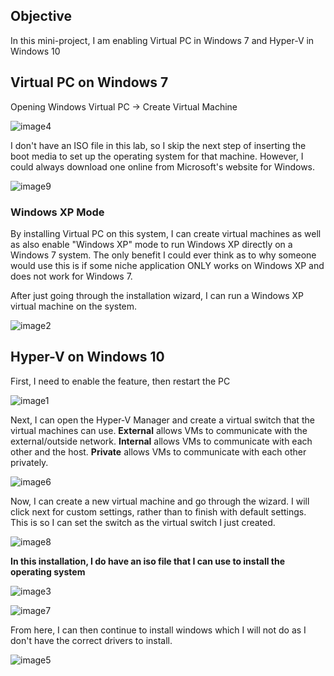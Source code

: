 ## Objective
In this mini-project, I am enabling Virtual PC in Windows 7 and Hyper-V in Windows 10

## Virtual PC on Windows 7

Opening Windows Virtual PC -\> Create Virtual Machine

![image4](https://github.com/user-attachments/assets/244e27f0-9f08-4d19-b440-db76b22faeab)


I don't have an ISO file in this lab, so I skip the next step of
inserting the boot media to set up the operating system for that
machine. However, I could always download one online from Microsoft's
website for Windows.

![image9](https://github.com/user-attachments/assets/950a6c60-cf88-4525-bb23-3d13740697df)


### Windows XP Mode

By installing Virtual PC on this system, I can create virtual machines
as well as also enable "Windows XP" mode to run Windows XP directly on a
Windows 7 system. The only benefit I could ever think as to why someone
would use this is if some niche application ONLY works on Windows XP and
does not work for Windows 7.

After just going through the installation wizard, I can run a Windows XP
virtual machine on the system.

![image2](https://github.com/user-attachments/assets/035a8ce4-a2ee-4dbb-b416-86d4ed44b041)


## Hyper-V on Windows 10

First, I need to enable the feature, then restart the PC<br>

![image1](https://github.com/user-attachments/assets/b369123a-4ff8-4772-b078-7faf248cc8bd)


Next, I can open the Hyper-V Manager and create a virtual switch that
the virtual machines can use. **External** allows VMs to communicate
with the external/outside network. **Internal** allows VMs to
communicate with each other and the host. **Private** allows VMs to
communicate with each other privately.

![image6](https://github.com/user-attachments/assets/2082a4f3-698f-43bb-84b3-61123c1e6588)

Now, I can create a new virtual machine and go through the wizard. I
will click next for custom settings, rather than to finish with default
settings. This is so I can set the switch as the virtual switch I just
created.

![image8](https://github.com/user-attachments/assets/28b5cf79-61a5-47b3-8e6c-8c87c2a02213)


**In this installation, I do have an iso file that I can use to install
the operating system**

![image3](https://github.com/user-attachments/assets/60815fee-d11a-4232-86f8-74035782c383)


![image7](https://github.com/user-attachments/assets/7b5c05ec-21d6-4c1e-889f-bd505056003d)


From here, I can then continue to install windows which I will not do as
I don't have the correct drivers to install.

![image5](https://github.com/user-attachments/assets/c50b3849-fa10-4a54-99b4-f242796e02dd)

